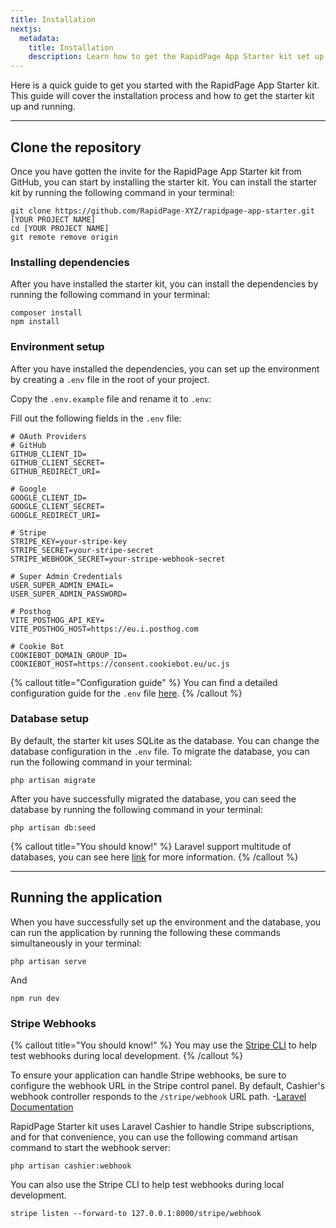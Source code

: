 ```yaml
---
title: Installation
nextjs:
  metadata:
    title: Installation
    description: Learn how to get the RapidPage App Starter kit set up for your next project.
---
```


Here is a quick guide to get you started with the RapidPage App Starter kit. This guide will cover the installation process and how to get the starter kit up and running.

---

## Clone the repository
Once you have gotten the invite for the RapidPage App Starter kit from GitHub, you can start by installing the starter kit. You can install the starter kit by running the following command in your terminal:

```shell
git clone https://github.com/RapidPage-XYZ/rapidpage-app-starter.git [YOUR PROJECT NAME]
cd [YOUR PROJECT NAME]
git remote remove origin
```

### Installing dependencies

After you have installed the starter kit, you can install the dependencies by running the following command in your terminal:

```shell
composer install
npm install
```

### Environment setup
After you have installed the dependencies, you can set up the environment by creating a `.env` file in the root of your project. 

Copy the `.env.example` file and rename it to `.env`:

Fill out the following fields in the `.env` file:

```shell
# OAuth Providers
# GitHub
GITHUB_CLIENT_ID=
GITHUB_CLIENT_SECRET=
GITHUB_REDIRECT_URI=

# Google
GOOGLE_CLIENT_ID=
GOOGLE_CLIENT_SECRET=
GOOGLE_REDIRECT_URI=

# Stripe
STRIPE_KEY=your-stripe-key
STRIPE_SECRET=your-stripe-secret
STRIPE_WEBHOOK_SECRET=your-stripe-webhook-secret

# Super Admin Credentials
USER_SUPER_ADMIN_EMAIL=
USER_SUPER_ADMIN_PASSWORD=

# Posthog
VITE_POSTHOG_API_KEY=
VITE_POSTHOG_HOST=https://eu.i.posthog.com

# Cookie Bot
COOKIEBOT_DOMAIN_GROUP_ID=
COOKIEBOT_HOST=https://consent.cookiebot.eu/uc.js
```

{% callout title="Configuration guide" %}
You can find a detailed configuration guide for the `.env` file [here](/docs/configuration).
{% /callout %}

### Database setup
By default, the starter kit uses SQLite as the database. You can change the database configuration in the `.env` file. To migrate the database, you can run the following command in your terminal:

```shell
php artisan migrate
```

After you have successfully migrated the database, you can seed the database by running the following command in your terminal:
```shell
php artisan db:seed
```

{% callout title="You should know!" %}
Laravel support multitude of databases, you can see here [link](https://laravel.com/docs/11.x/installation#databases-and-migrations) for more information.
{% /callout %}

---

## Running the application

When you have successfully set up the environment and the database, you can run the application by running the following these commands simultaneously in your terminal:

```shell
php artisan serve
```
And
```shell
npm run dev
```

### Stripe Webhooks
{% callout title="You should know!" %}
You may use the [Stripe CLI](https://docs.stripe.com/stripe-cli) to help test webhooks during local development.
{% /callout %}

To ensure your application can handle Stripe webhooks, be sure to configure the webhook URL in the Stripe control panel. By default, Cashier's webhook controller responds to the `/stripe/webhook` URL path. -[Laravel Documentation](https://laravel.com/docs/11.x/billing#handling-stripe-webhooks)

RapidPage Starter kit uses Laravel Cashier to handle Stripe subscriptions, and for that convenience, you can use the following command artisan command to start the webhook server:
```shell
php artisan cashier:webhook
```

You can also use the Stripe CLI to help test webhooks during local development.
```shell
stripe listen --forward-to 127.0.0.1:8000/stripe/webhook
```
